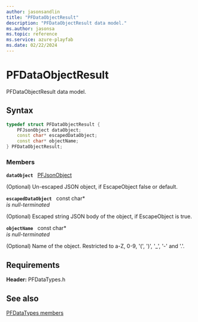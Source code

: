 ```yaml
---
author: jasonsandlin
title: "PFDataObjectResult"
description: "PFDataObjectResult data model."
ms.author: jasonsa
ms.topic: reference
ms.service: azure-playfab
ms.date: 02/22/2024
---
```


# PFDataObjectResult  

PFDataObjectResult data model.  

## Syntax  
  
```cpp
typedef struct PFDataObjectResult {  
    PFJsonObject dataObject;  
    const char* escapedDataObject;  
    const char* objectName;  
} PFDataObjectResult;  
```
  
### Members  
  
**`dataObject`** &nbsp; [PFJsonObject](../../pftypes/structs/pfjsonobject.md)  
  
(Optional) Un-escaped JSON object, if EscapeObject false or default.
  
**`escapedDataObject`** &nbsp; const char*  
*is null-terminated*  
  
(Optional) Escaped string JSON body of the object, if EscapeObject is true.
  
**`objectName`** &nbsp; const char*  
*is null-terminated*  
  
(Optional) Name of the object. Restricted to a-Z, 0-9, '(', ')', '_', '-' and '.'.
  
  
## Requirements  
  
**Header:** PFDataTypes.h
  
## See also  
[PFDataTypes members](../pfdatatypes_members.md)  

  
  
